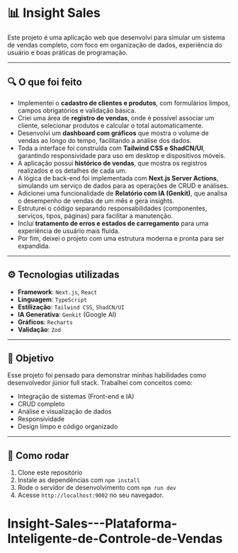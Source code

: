 # 📊 Insight Sales

Este projeto é uma aplicação web que desenvolvi para simular um sistema de vendas completo, com foco em organização de dados, experiência do usuário e boas práticas de programação.

---

## 🔍 O que foi feito

- Implementei o **cadastro de clientes e produtos**, com formulários limpos, campos obrigatórios e validação básica.
- Criei uma área de **registro de vendas**, onde é possível associar um cliente, selecionar produtos e calcular o total automaticamente.
- Desenvolvi um **dashboard com gráficos** que mostra o volume de vendas ao longo do tempo, facilitando a análise dos dados.
- Toda a interface foi construída com **Tailwind CSS e ShadCN/UI**, garantindo responsividade para uso em desktop e dispositivos móveis.
- A aplicação possui **histórico de vendas**, que mostra os registros realizados e os detalhes de cada um.
- A lógica de back-end foi implementada com **Next.js Server Actions**, simulando um serviço de dados para as operações de CRUD e análises.
- Adicionei uma funcionalidade de **Relatório com IA (Genkit)**, que analisa o desempenho de vendas de um mês e gera insights.
- Estruturei o código separando responsabilidades (componentes, serviços, tipos, páginas) para facilitar a manutenção.
- Incluí **tratamento de erros e estados de carregamento** para uma experiência de usuário mais fluida.
- Por fim, deixei o projeto com uma estrutura moderna e pronta para ser expandida.

---

## ⚙️ Tecnologias utilizadas

- **Framework**: `Next.js`, `React`
- **Linguagem**: `TypeScript`
- **Estilização**: `Tailwind CSS`, `ShadCN/UI`
- **IA Generativa**: `Genkit` (Google AI)
- **Gráficos**: `Recharts`
- **Validação**: `Zod`

---

## 🧠 Objetivo

Esse projeto foi pensado para demonstrar minhas habilidades como desenvolvedor júnior full stack. Trabalhei com conceitos como:
- Integração de sistemas (Front-end e IA)
- CRUD completo
- Análise e visualização de dados
- Responsividade
- Design limpo e código organizado

---

## 🚀 Como rodar

1.  Clone este repositório
2.  Instale as dependências com `npm install`
3.  Rode o servidor de desenvolvimento com `npm run dev`
4.  Acesse `http://localhost:9002` no seu navegador.
# Insight-Sales---Plataforma-Inteligente-de-Controle-de-Vendas
